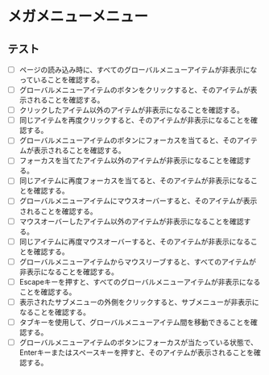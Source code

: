 # メガメニューメニュー

## テスト
- [ ] ページの読み込み時に、すべてのグローバルメニューアイテムが非表示になっていることを確認する。
- [ ] グローバルメニューアイテムのボタンをクリックすると、そのアイテムが表示されることを確認する。
- [ ] クリックしたアイテム以外のアイテムが非表示になることを確認する。
- [ ] 同じアイテムを再度クリックすると、そのアイテムが非表示になることを確認する。
- [ ] グローバルメニューアイテムのボタンにフォーカスを当てると、そのアイテムが表示されることを確認する。
- [ ] フォーカスを当てたアイテム以外のアイテムが非表示になることを確認する。
- [ ] 同じアイテムに再度フォーカスを当てると、そのアイテムが非表示になることを確認する。
- [ ] グローバルメニューアイテムにマウスオーバーすると、そのアイテムが表示されることを確認する。
- [ ] マウスオーバーしたアイテム以外のアイテムが非表示になることを確認する。
- [ ] 同じアイテムに再度マウスオーバーすると、そのアイテムが非表示になることを確認する。
- [ ] グローバルメニューアイテムからマウスリーブすると、すべてのアイテムが非表示になることを確認する。
- [ ] Escapeキーを押すと、すべてのグローバルメニューアイテムが非表示になることを確認する。
- [ ] 表示されたサブメニューの外側をクリックすると、サブメニューが非表示になることを確認する。
- [ ] タブキーを使用して、グローバルメニューアイテム間を移動できることを確認する。
- [ ] グローバルメニューアイテムのボタンにフォーカスが当たっている状態で、Enterキーまたはスペースキーを押すと、そのアイテムが表示されることを確認する。
